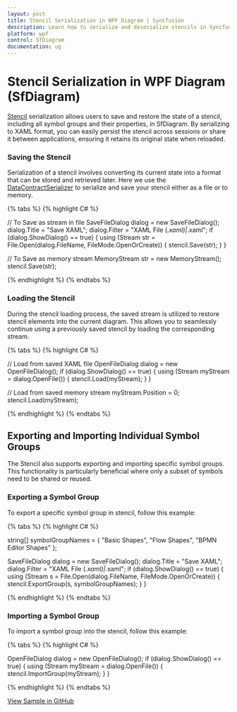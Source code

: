 ```yaml
---
layout: post
title: Stencil Serialization in WPF Diagram | Syncfusion
description: Learn how to serialize and deserialize stencils in Syncfusion WPF Diagram (SfDiagram) control, including individual symbol groups.
platform: wpf
control: SfDiagram
documentation: ug
---
```


# Stencil Serialization in WPF Diagram (SfDiagram)

[Stencil](https://help.syncfusion.com/cr/wpf/Syncfusion.UI.Xaml.Diagram.Stencil.html) serialization allows users to save and restore the state of a stencil, including all symbol groups and their properties, in SfDiagram. By serializing to XAML format, you can easily persist the stencil across sessions or share it between applications, ensuring it retains its original state when reloaded.

### Saving the Stencil

Serialization of a stencil involves converting its current state into a format that can be stored and retrieved later. Here we use the [DataContractSerializer](https://learn.microsoft.com/en-us/dotnet/api/system.runtime.serialization.datacontractserializer?view=net-8.0) to serialize and save your stencil either as a file or to memory.


{% tabs %}
{% highlight C# %}

// To Save as stream in file
SaveFileDialog dialog = new SaveFileDialog();
dialog.Title = "Save XAML";
dialog.Filter = "XAML File (*.xaml)|*.xaml";
if (dialog.ShowDialog() == true)
{
    using (Stream str = File.Open(dialog.FileName, FileMode.OpenOrCreate))
    {
        stencil.Save(str);
    }
}

// To Save as memory stream
MemoryStream str = new MemoryStream();
stencil.Save(str);

{% endhighlight %}
{% endtabs %}

### Loading the Stencil

During the stencil loading process, the saved stream is utilized to restore stencil elements into the current diagram. This allows you to seamlessly continue using a previously saved stencil by loading the corresponding stream.

{% tabs %}
{% highlight C# %}

// Load from saved XAML file
OpenFileDialog dialog = new OpenFileDialog();
if (dialog.ShowDialog() == true)
{
    using (Stream myStream = dialog.OpenFile())
    {
        stencil.Load(myStream);
    }
}

// Load from saved memory stream
myStream.Position = 0;
stencil.Load(myStream);

{% endhighlight %}
{% endtabs %}

## Exporting and Importing Individual Symbol Groups

The Stencil also supports exporting and importing specific symbol groups. This functionality is particularly beneficial where only a subset of symbols need to be shared or reused.

### Exporting a Symbol Group

To export a specific symbol group in stencil, follow this example:

{% tabs %}
{% highlight C# %}

string[] symbolGroupNames = { "Basic Shapes", "Flow Shapes", "BPMN Editor Shapes" };

SaveFileDialog dialog = new SaveFileDialog();
dialog.Title = "Save XAML";
dialog.Filter = "XAML File (*.xaml)|*.xaml";
if (dialog.ShowDialog() == true)
{
    using (Stream s = File.Open(dialog.FileName, FileMode.OpenOrCreate))
    {
        stencil.ExportGroup(s, symbolGroupNames);
    }
}

{% endhighlight %}
{% endtabs %}

### Importing a Symbol Group

To import a symbol group into the stencil, follow this example:

{% tabs %}
{% highlight C# %}

OpenFileDialog dialog = new OpenFileDialog();
if (dialog.ShowDialog() == true)
{
    using (Stream myStream = dialog.OpenFile())
    {
        stencil.ImportGroup(myStream);
    }
}

{% endhighlight %}
{% endtabs %}


[View Sample in GitHub](https://github.com/SyncfusionExamples/WPF-Diagram-Examples/tree/master/Samples/Stencil/SymbolGroupSerialize)
